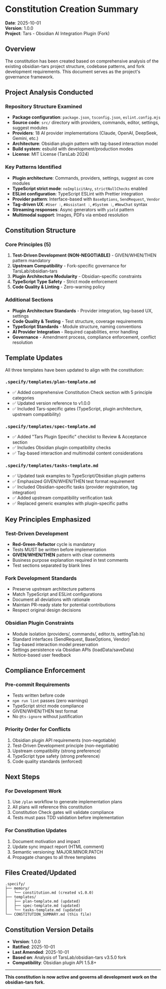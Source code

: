 # Constitution Creation Summary

**Date**: 2025-10-01  
**Version**: 1.0.0  
**Project**: Tars - Obsidian AI Integration Plugin (Fork)

## Overview

The constitution has been created based on comprehensive analysis of the existing obsidian-tars project structure, codebase patterns, and fork development requirements. This document serves as the project's governance framework.

## Project Analysis Conducted

### Repository Structure Examined
- **Package configuration**: `package.json`, `tsconfig.json`, `eslint.config.mjs`
- **Source code**: `src/` directory with providers, commands, editor, settings, suggest modules
- **Providers**: 18 AI provider implementations (Claude, OpenAI, DeepSeek, Gemini, etc.)
- **Architecture**: Obsidian plugin pattern with tag-based interaction model
- **Build system**: esbuild with development/production modes
- **License**: MIT License (TarsLab 2024)

### Key Patterns Identified
- **Plugin architecture**: Commands, providers, settings, suggest as core modules
- **TypeScript strict mode**: `noImplicitAny`, `strictNullChecks` enabled
- **ESLint configuration**: TypeScript ESLint with Prettier integration
- **Provider pattern**: Interface-based with `BaseOptions`, `SendRequest`, `Vendor`
- **Tag-driven UX**: `#User :`, `#Assistant :`, `#System :`, `#NewChat` syntax
- **Streaming responses**: Async generators with `yield` pattern
- **Multimodal support**: Images, PDFs via embed resolution

## Constitution Structure

### Core Principles (5)
1. **Test-Driven Development (NON-NEGOTIABLE)** - GIVEN/WHEN/THEN pattern mandatory
2. **Upstream Compatibility** - Fork-specific governance for TarsLab/obsidian-tars
3. **Plugin Architecture Modularity** - Obsidian-specific constraints
4. **TypeScript Type Safety** - Strict mode enforcement
5. **Code Quality & Linting** - Zero-warning policy

### Additional Sections
- **Plugin Architecture Standards** - Provider integration, tag-based UX, settings
- **Code Quality & Testing** - Test structure, coverage requirements
- **TypeScript Standards** - Module structure, naming conventions
- **AI Provider Integration** - Required capabilities, error handling
- **Governance** - Amendment process, compliance enforcement, conflict resolution

## Template Updates

All three templates have been updated to align with the constitution:

### `.specify/templates/plan-template.md`
- ✅ Added comprehensive Constitution Check section with 5 principle categories
- ✅ Updated version reference to v1.0.0
- ✅ Included Tars-specific gates (TypeScript, plugin architecture, upstream compatibility)

### `.specify/templates/spec-template.md`
- ✅ Added "Tars Plugin Specific" checklist to Review & Acceptance section
- ✅ Includes Obsidian plugin compatibility checks
- ✅ Tag-based interaction and multimodal content considerations

### `.specify/templates/tasks-template.md`
- ✅ Updated task examples to TypeScript/Obsidian plugin patterns
- ✅ Emphasized GIVEN/WHEN/THEN test format requirement
- ✅ Included Obsidian-specific tasks (provider registration, tag integration)
- ✅ Added upstream compatibility verification task
- ✅ Replaced generic examples with plugin-specific paths

## Key Principles Emphasized

### Test-Driven Development
- **Red-Green-Refactor** cycle is mandatory
- Tests MUST be written before implementation
- **GIVEN/WHEN/THEN** pattern with clear comments
- Business purpose explanation required in test comments
- Test sections separated by blank lines

### Fork Development Standards
- Preserve upstream architecture patterns
- Match TypeScript and ESLint configurations
- Document all deviations with rationale
- Maintain PR-ready state for potential contributions
- Respect original design decisions

### Obsidian Plugin Constraints
- Module isolation (providers/, commands/, editor.ts, settingTab.ts)
- Standard interfaces (SendRequest, BaseOptions, Vendor)
- Tag-based interaction model preservation
- Settings persistence via Obsidian APIs (loadData/saveData)
- Notice-based user feedback

## Compliance Enforcement

### Pre-commit Requirements
- Tests written before code
- `npm run lint` passes (zero warnings)
- TypeScript strict mode compliance
- GIVEN/WHEN/THEN test format
- No `@ts-ignore` without justification

### Priority Order for Conflicts
1. Obsidian plugin API requirements (non-negotiable)
2. Test-Driven Development principle (non-negotiable)
3. Upstream compatibility (strong preference)
4. TypeScript type safety (strong preference)
5. Code quality standards (enforced)

## Next Steps

### For Development Work
1. Use `/plan` workflow to generate implementation plans
2. All plans will reference this constitution
3. Constitution Check gates will validate compliance
4. Tests must pass TDD validation before implementation

### For Constitution Updates
1. Document motivation and impact
2. Update sync impact report (HTML comment)
3. Semantic versioning: MAJOR.MINOR.PATCH
4. Propagate changes to all three templates

## Files Created/Updated

```
.specify/
├── memory/
│   └── constitution.md (created v1.0.0)
├── templates/
│   ├── plan-template.md (updated)
│   ├── spec-template.md (updated)
│   └── tasks-template.md (updated)
└── CONSTITUTION_SUMMARY.md (this file)
```

## Constitution Version Details

- **Version**: 1.0.0
- **Ratified**: 2025-10-01
- **Last Amended**: 2025-10-01
- **Based on**: Analysis of TarsLab/obsidian-tars v3.5.0 fork
- **Compatibility**: Obsidian plugin API 1.5.8+

---

**This constitution is now active and governs all development work on the obsidian-tars fork.**
